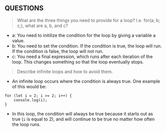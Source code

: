 ## QUESTIONS
>What are the three things you need to provide for a loop? I.e. for(a; b; c;), what are a, b, and c?
* a: You need to initilize the condition for the loop by giving a variable a value.
* b: You need to set the condition. If the condition is true, the loop will run. If the condition is false, the loop will not run.
* c: You need a final expression, which runs after each iteration of the loop. This changes something so that the loop eventually stops.

>Describe infinite loops and how to avoid them.
* An infinite loop occurs where the condition is always true. One example of this would be:
```
for (let i = 2; i >= 2; i++) {
    console.log(i);
}
```
* In this loop, the condition will always be true because it starts out as true (`i` is equal to 2), and will continue to be true no matter how often the loop runs.